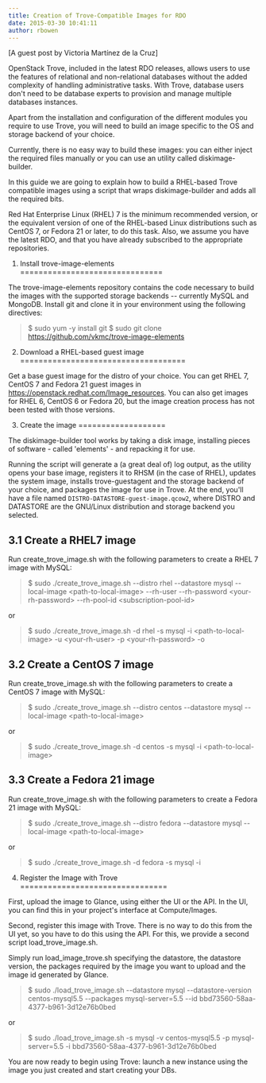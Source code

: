 ```yaml
---
title: Creation of Trove-Compatible Images for RDO
date: 2015-03-30 10:41:11
author: rbowen
---
```


[A guest post by Victoria Martínez de la Cruz] 

OpenStack Trove, included in the latest RDO releases, allows users to use the features of relational and non-relational databases without the added complexity of handling administrative tasks. With Trove, database users don't need to be database experts to provision and manage multiple databases instances.

Apart from the installation and configuration of the different modules you require to use Trove, you will need to build an image specific to the OS and storage backend of your choice.

Currently, there is no easy way to build these images: you can either inject the required files manually or you can use an utility called diskimage-builder.

In this guide we are going to explain how to build a RHEL-based Trove compatible images using a script that wraps diskimage-builder and adds all the required bits.

Red Hat Enterprise Linux (RHEL) 7 is the minimum recommended version, or the equivalent version of one of the RHEL-based Linux distributions such as CentOS 7, or Fedora 21 or later, to do this task. Also, we assume you have the latest RDO, and that you have already subscribed to the appropriate repositories.

1. Install trove-image-elements
===============================

The trove-image-elements repository contains the code necessary to build the images with the supported storage backends -- currently MySQL and MongoDB. Install git and clone it in your environment using the following directives:

> $ sudo yum -y install git
> $ sudo git clone https://github.com/vkmc/trove-image-elements

2. Download a RHEL-based guest image
====================================

Get a base guest image for the distro of your choice. You can get RHEL 7, CentOS 7 and Fedora 21 guest images in https://openstack.redhat.com/Image_resources. You can also get images for RHEL 6, CentOS 6 or Fedora 20, but the image creation process has not been tested with those versions.

3. Create the image
===================

The diskimage-builder tool works by taking a disk image, installing pieces of software - called 'elements' - and repacking it for use.

Running the script will generate a (a great deal of) log output, as the utility opens your base image, registers it to RHSM (in the case of RHEL), updates the system image, installs trove-guestagent and the storage backend of your choice, and packages the image for use in Trove. At the end, you'll have a file named ``DISTRO-DATASTORE-guest-image.qcow2``, where DISTRO and DATASTORE are the GNU/Linux distribution and storage backend you selected.

3.1 Create a RHEL7 image
------------------------

Run create_trove_image.sh with the following parameters to create a RHEL 7 image with MySQL:

> $ sudo ./create_trove_image.sh --distro rhel --datastore mysql --local-image &lt;path-to-local-image&gt; --rh-user <your-rh-user> --rh-password &lt;your-rh-password&gt; --rh-pool-id &lt;subscription-pool-id&gt;

or 

> $ sudo ./create_trove_image.sh -d rhel -s mysql -i &lt;path-to-local-image&gt; -u &lt;your-rh-user&gt; -p &lt;your-rh-password&gt; -o <subscription-pool-id>

3.2 Create a CentOS 7 image
---------------------------

Run create_trove_image.sh with the following parameters to create a CentOS 7 image with MySQL:

> $ sudo ./create_trove_image.sh --distro centos --datastore mysql --local-image &lt;path-to-local-image&gt;

or

> $ sudo ./create_trove_image.sh -d centos -s mysql -i &lt;path-to-local-image&gt;

3.3 Create a Fedora 21 image
----------------------------

Run create_trove_image.sh with the following parameters to create a Fedora 21 image with MySQL:

> $ sudo ./create_trove_image.sh --distro fedora --datastore mysql --local-image &lt;path-to-local-image&gt;

or

> $ sudo ./create_trove_image.sh -d fedora -s mysql -i <path-to-local-image>

4. Register the Image with Trove
================================

First, upload the image to Glance, using either the UI or the API. In the
UI, you can find this in your project's interface at Compute/Images.

Second, register this image with Trove. There is no way to do this from the UI yet, so
you have to do this using the API. For this, we provide a second script load_trove_image.sh.

Simply run load_image_trove.sh specifying the datastore, the datastore version, the packages
required by the image you want to upload and the image id generated by Glance. 

> $ sudo ./load_trove_image.sh --datastore mysql --datastore-version centos-mysql5.5 --packages mysql-server=5.5 --id bbd73560-58aa-4377-b961-3d12e76b0bed

or

> $ sudo ./load_trove_image.sh -s mysql -v centos-mysql5.5 -p mysql-server=5.5 -i bbd73560-58aa-4377-b961-3d12e76b0bed

You are now ready to begin using Trove: launch a new instance using the image you just created and start creating your DBs.
